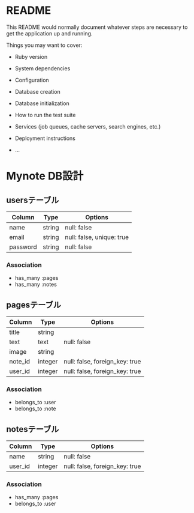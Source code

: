 # README

This README would normally document whatever steps are necessary to get the
application up and running.

Things you may want to cover:

* Ruby version

* System dependencies

* Configuration

* Database creation

* Database initialization

* How to run the test suite

* Services (job queues, cache servers, search engines, etc.)

* Deployment instructions

* ...

# Mynote DB設計
## usersテーブル
|Column|Type|Options|
|------|----|-------|
|name|string|null: false|
|email|string|null: false, unique: true|
|password|string|null: false|
### Association
- has_many :pages
- has_many :notes

## pagesテーブル
|Column|Type|Options|
|------|----|-------|
|title|string||
|text|text|null: false|
|image|string||
|note_id|integer|null: false, foreign_key: true|
|user_id|integer|null: false, foreign_key: true|
### Association
- belongs_to :user
- belongs_to :note

## notesテーブル
|Column|Type|Options|
|------|----|-------|
|name|string|null: false|
|user_id|integer|null: false, foreign_key: true|
### Association
- has_many :pages
- belongs_to :user
